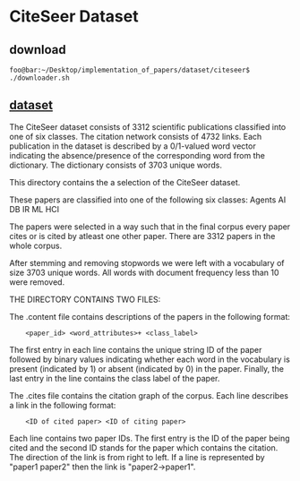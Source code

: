 # CiteSeer Dataset
## download
```console
foo@bar:~/Desktop/implementation_of_papers/dataset/citeseer$ ./downloader.sh
```

## [dataset](http://www.cs.umd.edu/~sen/lbc-proj/LBC.html)
The CiteSeer dataset consists of 3312 scientific publications classified into one of six classes. The citation network consists of 4732 links. Each publication in the dataset is described by a 0/1-valued word vector indicating the absence/presence of the corresponding word from the dictionary. The dictionary consists of 3703 unique words.

This directory contains the a selection of the CiteSeer dataset.

These papers are classified into one of the following six classes:
			Agents
			AI
			DB
			IR
			ML
			HCI

The papers were selected in a way such that in the final corpus every paper cites or is cited by atleast one other paper. There are 3312 papers in the whole corpus. 

After stemming and removing stopwords we were left with a vocabulary of size 3703 unique words. All words with document frequency less than 10 were removed.


THE DIRECTORY CONTAINS TWO FILES:

The .content file contains descriptions of the papers in the following format:

		<paper_id> <word_attributes>+ <class_label>

The first entry in each line contains the unique string ID of the paper followed by binary values indicating whether each word in the vocabulary is present (indicated by 1) or absent (indicated by 0) in the paper. Finally, the last entry in the line contains the class label of the paper.

The .cites file contains the citation graph of the corpus. Each line describes a link in the following format:

		<ID of cited paper> <ID of citing paper>

Each line contains two paper IDs. The first entry is the ID of the paper being cited and the second ID stands for the paper which contains the citation. The direction of the link is from right to left. If a line is represented by "paper1 paper2" then the link is "paper2->paper1". 